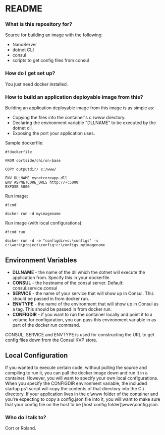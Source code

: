 # README #

### What is this repository for? ###

Source for building an image with the following:

* NanoServer
* dotnet CLI
* consul
* scripts to get config files from consul

### How do I get set up? ###

You just need docker installed.

### How to build an application deployable image from this? ###
Building an application deployable image from this image is as simple as:

* Copying the files into the container's c:/www directory.
* Declaring the environment variable "DLLNAME" to be executed by the dotnet cli.
* Exposing the port your application uses.

Sample dockerfile:

```
#!dockerfile

FROM cortside/chiron-base

COPY outputdir/ c:/www/

ENV DLLNAME mynetcoreapp.dll
ENV ASPNETCORE_URLS http://+:5000
EXPOSE 5000
```

Run image:

```
#!cmd

docker run -d myimagename
```

Run image (with local configurations):

```
#!cmd run

docker run -d -e "configdir=c:\configs" -v c:\work\project\config:c:\configs myimagename
```

## Environment Variables ##
* **DLLNAME** - the name of the dll which the dotnet will execute the application from. Specify this in your dockerfile.
* **CONSUL** - the hostname of the consul server. Default: consul.service.consul
* **SERVICE** - the name of your service that will show up in Consul. This should be passed in from docker run.
* **ENVTYPE** - the name of the environment that will show up in Consul as a tag. This should be passed in from docker run.
* **CONFIGDIR** - if you want to run the container locally and point it to a volume for configuration, you can pass this environment variable in as part of the docker run command.

CONSUL, SERVICE and ENVTYPE is used for constructing the URL to get config files down from the Consul KVP store.

## Local Configuration ##
If you wanted to execute certain code, without pulling the source and compiling to run it, you can pull the docker image down and run it in a container. However, you will want to specify your own local configurations. When you specify the CONFIGDIR environment variable, the included startup.ps1 script will copy the contents of that directory into the C:\ directory. If your application lives in the c:\www folder of the container and you're expecting to copy a config.json file into it, you will want to make sure that your config file on the host to be [host config folder]\www\config.json.

### Who do I talk to? ###
Cort or Roland.
